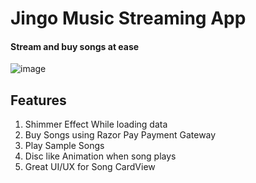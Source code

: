 # Jingo Music Streaming App
#### Stream and buy songs at ease
![image](https://drive.google.com/uc?export=view&id=1DQFt_iZKnjyRIyNjeDjlJ25Wp3QfhTVo)
## Features
1. Shimmer Effect While loading data
2. Buy Songs using Razor Pay Payment Gateway
3. Play Sample Songs
4. Disc like Animation when song plays
5. Great UI/UX for Song CardView
